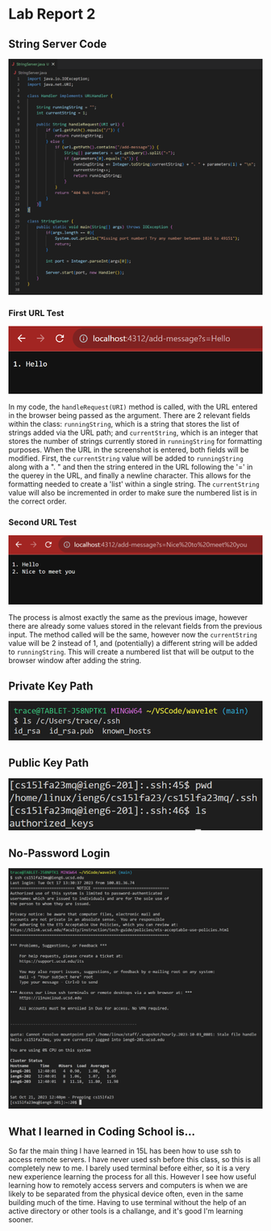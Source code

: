 # Lab Report 2

## String Server Code

![Image](StringServerCode.png)

### First URL Test

![Image](Run1.png)

In my code, the `handleRequest(URI)` method is called, with the URL entered in the browser being passed as the argument. There are 2 relevant fields within the class: `runningString`, which is a string that stores the list of strings added via the URL path; and `currentString`, which is an integer that stores the number of strings currently stored in `runningString` for formatting purposes. When the URL in the screenshot is entered, both fields will be modified. First, the `currentString` value will be added to `runningString` along with a ". " and then the string entered in the URL following the '=' in the querey in the URL, and finally a newline character. This allows for the formatting needed to create a 'list' within a single string. The `currentString` value will also be incremented in order to make sure the numbered list is in the correct order.

### Second URL Test

![Image](Run2.png)

The process is almost exactly the same as the previous image, however there are already some values stored in the relevant fields from the previous input. The method called will be the same, however now the `currentString` value will be 2 instead of 1, and (potentially) a different string will be added to `runningString`. This will create a numbered list that will be output to the browser window after adding the string.

## Private Key Path

![Image](PrivateKey.png)

## Public Key Path

![Image](PublicKey.png)

## No-Password Login

![Image](NoPasswordReq.png)

## What I learned in Coding School is...

So far the main thing I have learned in 15L has been how to use ssh to access remote servers. I have never used ssh before this class, so this is all completely new to me. I barely used terminal before either, so it is a very new experience learning the process for all this. However I see how useful learning how to remotely access servers and computers is when we are likely to be separated from the physical device often, even in the same building much of the time. Having to use terminal without the help of an active directory or other tools is a challange, and it's good I'm learning sooner.
